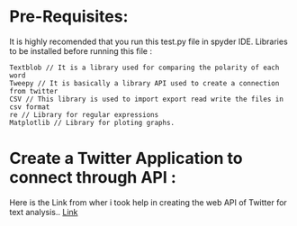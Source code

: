 # Pre-Requisites:

It is highly recomended that you run this test.py file in spyder IDE.
Libraries to be installed before running this file :
```
Textblob // It is a library used for comparing the polarity of each word
Tweepy // It is basically a library API used to create a connection from twitter
CSV // This library is used to import export read write the files in csv format 
re // Library for regular expressions
Matplotlib // Library for ploting graphs.
```

# Create a Twitter Application to connect through API :

Here is the Link from wher i took help in creating the web API of Twitter for text analysis..
[Link](http://socialmedia-class.org/twittertutorial.html)
